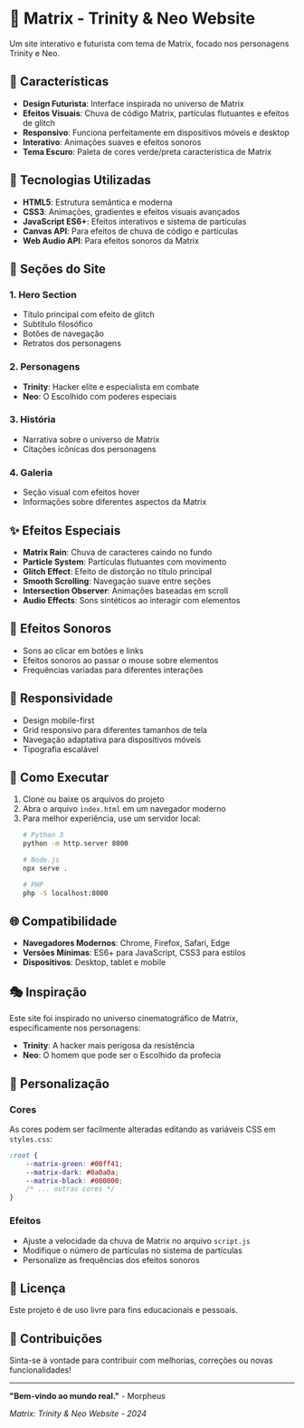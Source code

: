 # 🌟 Matrix - Trinity & Neo Website

Um site interativo e futurista com tema de Matrix, focado nos personagens Trinity e Neo.

## 🎯 Características

- **Design Futurista**: Interface inspirada no universo de Matrix
- **Efeitos Visuais**: Chuva de código Matrix, partículas flutuantes e efeitos de glitch
- **Responsivo**: Funciona perfeitamente em dispositivos móveis e desktop
- **Interativo**: Animações suaves e efeitos sonoros
- **Tema Escuro**: Paleta de cores verde/preta característica de Matrix

## 🚀 Tecnologias Utilizadas

- **HTML5**: Estrutura semântica e moderna
- **CSS3**: Animações, gradientes e efeitos visuais avançados
- **JavaScript ES6+**: Efeitos interativos e sistema de partículas
- **Canvas API**: Para efeitos de chuva de código e partículas
- **Web Audio API**: Para efeitos sonoros da Matrix

## 🎨 Seções do Site

### 1. **Hero Section**
- Título principal com efeito de glitch
- Subtítulo filosófico
- Botões de navegação
- Retratos dos personagens

### 2. **Personagens**
- **Trinity**: Hacker elite e especialista em combate
- **Neo**: O Escolhido com poderes especiais

### 3. **História**
- Narrativa sobre o universo de Matrix
- Citações icônicas dos personagens

### 4. **Galeria**
- Seção visual com efeitos hover
- Informações sobre diferentes aspectos da Matrix

## ✨ Efeitos Especiais

- **Matrix Rain**: Chuva de caracteres caindo no fundo
- **Particle System**: Partículas flutuantes com movimento
- **Glitch Effect**: Efeito de distorção no título principal
- **Smooth Scrolling**: Navegação suave entre seções
- **Intersection Observer**: Animações baseadas em scroll
- **Audio Effects**: Sons sintéticos ao interagir com elementos

## 🎵 Efeitos Sonoros

- Sons ao clicar em botões e links
- Efeitos sonoros ao passar o mouse sobre elementos
- Frequências variadas para diferentes interações

## 📱 Responsividade

- Design mobile-first
- Grid responsivo para diferentes tamanhos de tela
- Navegação adaptativa para dispositivos móveis
- Tipografia escalável

## 🚀 Como Executar

1. Clone ou baixe os arquivos do projeto
2. Abra o arquivo `index.html` em um navegador moderno
3. Para melhor experiência, use um servidor local:
   ```bash
   # Python 3
   python -m http.server 8000
   
   # Node.js
   npx serve .
   
   # PHP
   php -S localhost:8000
   ```

## 🌐 Compatibilidade

- **Navegadores Modernos**: Chrome, Firefox, Safari, Edge
- **Versões Mínimas**: ES6+ para JavaScript, CSS3 para estilos
- **Dispositivos**: Desktop, tablet e mobile

## 🎭 Inspiração

Este site foi inspirado no universo cinematográfico de Matrix, especificamente nos personagens:
- **Trinity**: A hacker mais perigosa da resistência
- **Neo**: O homem que pode ser o Escolhido da profecia

## 🔧 Personalização

### Cores
As cores podem ser facilmente alteradas editando as variáveis CSS em `styles.css`:
```css
:root {
    --matrix-green: #00ff41;
    --matrix-dark: #0a0a0a;
    --matrix-black: #000000;
    /* ... outras cores */
}
```

### Efeitos
- Ajuste a velocidade da chuva de Matrix no arquivo `script.js`
- Modifique o número de partículas no sistema de partículas
- Personalize as frequências dos efeitos sonoros

## 📄 Licença

Este projeto é de uso livre para fins educacionais e pessoais.

## 🤝 Contribuições

Sinta-se à vontade para contribuir com melhorias, correções ou novas funcionalidades!

---

**"Bem-vindo ao mundo real."** - Morpheus

*Matrix: Trinity & Neo Website - 2024*
